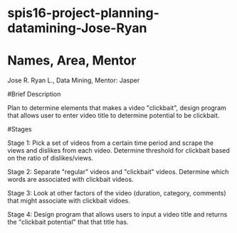 # spis16-project-planning-datamining-Jose-Ryan

# Names, Area, Mentor

Jose R. Ryan L., Data Mining, Mentor: Jasper

#Brief Description

Plan to determine elements that makes a video "clickbait", design program that allows user to enter video title to determine potential to be clickbait. 

#Stages

Stage 1: Pick a set of videos from a certain time period and scrape the views and dislikes from each video. Determine threshold for clickbait based on the ratio of dislikes/views.

Stage 2: Separate "regular" videos and "clickbait" videos. Determine which words are associated with clickbait videos.

Stage 3: Look at other factors of the video (duration, category, comments) that might associate with clickbait vidoes.

Stage 4: Design program that allows users to input a video title and returns the "clickbait potential" that that title has.

